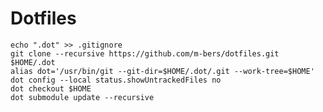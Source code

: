 # Dotfiles

    echo ".dot" >> .gitignore
    git clone --recursive https://github.com/m-bers/dotfiles.git $HOME/.dot
    alias dot='/usr/bin/git --git-dir=$HOME/.dot/.git --work-tree=$HOME'
    dot config --local status.showUntrackedFiles no
    dot checkout $HOME
    dot submodule update --recursive
